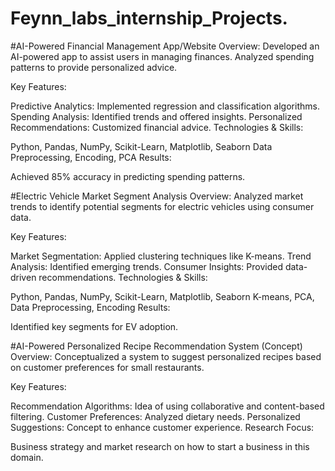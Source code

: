 # Feynn_labs_internship_Projects.

#AI-Powered Financial Management App/Website
Overview:
Developed an AI-powered app to assist users in managing finances. Analyzed spending patterns to provide personalized advice.

Key Features:

Predictive Analytics: Implemented regression and classification algorithms.
Spending Analysis: Identified trends and offered insights.
Personalized Recommendations: Customized financial advice.
Technologies & Skills:

Python, Pandas, NumPy, Scikit-Learn, Matplotlib, Seaborn
Data Preprocessing, Encoding, PCA
Results:

Achieved 85% accuracy in predicting spending patterns.

#Electric Vehicle Market Segment Analysis
Overview:
Analyzed market trends to identify potential segments for electric vehicles using consumer data.

Key Features:

Market Segmentation: Applied clustering techniques like K-means.
Trend Analysis: Identified emerging trends.
Consumer Insights: Provided data-driven recommendations.
Technologies & Skills:

Python, Pandas, NumPy, Scikit-Learn, Matplotlib, Seaborn
K-means, PCA, Data Preprocessing, Encoding
Results:

Identified key segments for EV adoption.

#AI-Powered Personalized Recipe Recommendation System (Concept)
Overview:
Conceptualized a system to suggest personalized recipes based on customer preferences for small restaurants.

Key Features:

Recommendation Algorithms: Idea of using collaborative and content-based filtering.
Customer Preferences: Analyzed dietary needs.
Personalized Suggestions: Concept to enhance customer experience.
Research Focus:

Business strategy and market research on how to start a business in this domain.



